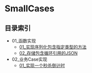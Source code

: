 # SmallCases

## 目录索引

- 01_函数实现
  - [01_实现序列化包含指定类型的方法](https://github.com/StarZer0/SmallCases/blob/master/SmallDemos/01_函数实现/01_实现序列化包含指定类型的方法)
  - [02_存储包含循环引用的JSON](https://github.com/StarZer0/SmallCases/blob/master/SmallDemos/01_函数实现/02_存储包含循环引用的JSON)
- 02_业务Case实现
  - [01_实现一个秒杀倒计时](https://github.com/StarZer0/SmallCases/blob/master/SmallDemos/02_业务Case实现/01_实现一个秒杀倒计时)
